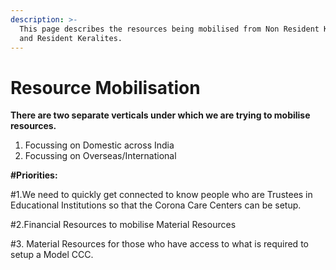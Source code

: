 ```yaml
---
description: >-
  This page describes the resources being mobilised from Non Resident Keralites
  and Resident Keralites.
---
```


# Resource Mobilisation

**There are two separate verticals under which we are trying to mobilise resources.**  
  
1. Focussing on Domestic across India  
2. Focussing on Overseas/International   
  
**\#Priorities:**  
  
\#1.We need to quickly get connected to know people who are Trustees in Educational Institutions so that the Corona Care Centers can be setup.  
  
\#2.Financial Resources to mobilise Material Resources  
  
\#3. Material Resources for those who have access to what is required to setup a Model CCC.

  
  
  




